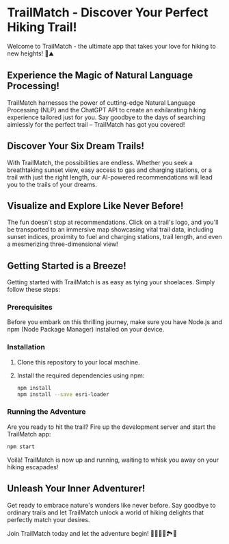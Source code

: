# TrailMatch - Discover Your Perfect Hiking Trail!


Welcome to TrailMatch - the ultimate app that takes your love for hiking to new heights! 🌲⛰️

## Experience the Magic of Natural Language Processing!

TrailMatch harnesses the power of cutting-edge Natural Language Processing (NLP) and the ChatGPT API to create an exhilarating hiking experience tailored just for you. Say goodbye to the days of searching aimlessly for the perfect trail – TrailMatch has got you covered!

## Discover Your Six Dream Trails!

With TrailMatch, the possibilities are endless. Whether you seek a breathtaking sunset view, easy access to gas and charging stations, or a trail with just the right length, our AI-powered recommendations will lead you to the trails of your dreams.

## Visualize and Explore Like Never Before!

The fun doesn't stop at recommendations. Click on a trail's logo, and you'll be transported to an immersive map showcasing vital trail data, including sunset indices, proximity to fuel and charging stations, trail length, and even a mesmerizing three-dimensional view!

## Getting Started is a Breeze!

Getting started with TrailMatch is as easy as tying your shoelaces. Simply follow these steps:

### Prerequisites

Before you embark on this thrilling journey, make sure you have Node.js and npm (Node Package Manager) installed on your device.

### Installation

1. Clone this repository to your local machine.

2. Install the required dependencies using npm:

   ```bash
   npm install
   npm install --save esri-loader
   ```

### Running the Adventure

Are you ready to hit the trail? Fire up the development server and start the TrailMatch app:

```bash
npm start
```

Voilà! TrailMatch is now up and running, waiting to whisk you away on your hiking escapades!

## Unleash Your Inner Adventurer!

Get ready to embrace nature's wonders like never before. Say goodbye to ordinary trails and let TrailMatch unlock a world of hiking delights that perfectly match your desires.

Join TrailMatch today and let the adventure begin! 🚶‍♂️🚶‍♀️🏞️🌄
